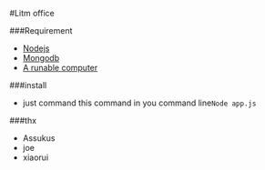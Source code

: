 #Litm office

###Requirement
  * [Nodejs](http://www.nodejs.org/)
  * [Mongodb](http://www.mongodb.org/)
  * [A runable computer](http://www.amazon.com/s/ref=nb_sb_noss?url=search-alias%3Daps&field-keywords=computer)

###install
 * just command this command in you command line``Node app.js ``
  

###thx
  * Assukus
  * joe
  * xiaorui
  
